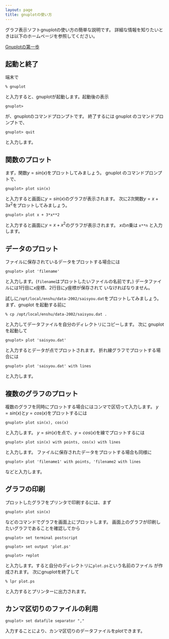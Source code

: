```yaml
---
layout: page
title: gnuplotの使い方
---
```

グラフ表示ソフトgnuplotの使い方の簡単な説明です。
詳細な情報を知りたいときは以下のホームページを参照してください。

[Gnuplotの第一歩](http://lagendra.s.kanazawa-u.ac.jp/ogurisu/manuals/gnuplot-intro/)


## 起動と終了

端末で 

`% gnuplot`

と入力すると、gnuplotが起動します。起動後の表示 

`gnuplot> `

が、gnuplotのコマンドプロンプトです。 
終了するには gnuplot のコマンドプロンプトで、

`gnuplot> quit`

と入力します。

## 関数のプロット
まず，関数$y=sin(x)$をプロットしてみましょう。
gnuplot のコマンドプロンプトで、

`gnuplot> plot sin(x)`

と入力すると画面に$y=sin(x)$のグラフが表示されます。
次に2次関数$y=x+3x^2$をプロットしてみましょう。

`gnuplot> plot x + 3*x**2`

と入力すると画面に$y=x+x^2$のグラフが表示されます。
$x$の$n$乗は `x**n` と入力します。

## データのプロット

ファイルに保存されているデータをプロットする場合には

`gnuplot> plot 'filename'`

と入力します。(`filename`はプロットしたいファイルの名前です。)
データファイルには1行目に$x$座標、2行目に$y$座標が保存されて
いなければなりません。

試しに`/opt/local/enshu/data-2002/saisyou.dat`をプロットしてみましょう。
まず、gnuplot を起動する前に

`% cp /opt/local/enshu/data-2002/saisyou.dat .`

と入力してデータファイルを自分のディレクトリにコピーします。
次に gnuplot を起動して

`gnuplot> plot 'saisyou.dat'`

と入力するとデータが点でプロットされます。
折れ線グラフでプロットする場合には

`gnuplot> plot 'saisyou.dat' with lines`

と入力します。

## 複数のグラフのプロット

複数のグラフを同時にプロットする場合にはコンマで区切って入力します。
$y=sin(x)$と$y=cos(x)$をプロットするには

`gnuplot> plot sin(x), cos(x)`

と入力します。
$y=sin(x)$を点で、$y=cos(x)$を線でプロットするには

`gnuplot> plot sin(x) with points, cos(x) with lines`

と入力します。
ファイルに保存されたデータをプロットする場合も同様に

`gnuplot> plot 'filename1' with points, 'filename2 with lines`

などと入力します。


## グラフの印刷

プロットしたグラフをプリンタで印刷するには、まず

`gnuplot> plot sin(x)`

などのコマンドでグラフを画面上にプロットします。
画面上のグラフが印刷したいグラフであることを確認してから

`gnuplot> set terminal postscript`

`gnuplot> set output 'plot.ps'`

`gnuplot> replot`

と入力します。すると自分のディレクトリに`plot.ps`という名前のファイル
が作成されます。
次にgnuplotを終了して

`% lpr plot.ps`

と入力するとプリンターに出力されます。

## カンマ区切りのファイルの利用

`gnuplot> set datafile separator ","`

入力することにより、カンマ区切りのデータファイルをplotできます。

